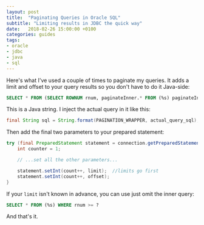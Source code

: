 ```yaml
---
layout: post
title:  "Paginating Queries in Oracle SQL"
subtitle: "Limiting results in JDBC the quick way"
date:   2018-02-26 15:00:00 +0100
categories: guides
tags:
- oracle
- jdbc
- java
- sql
---
```



Here's what I've used a couple of times to paginate my queries. It adds a limit and offset to your query results so you don't have to do it Java-side:

```sql
SELECT * FROM (SELECT ROWNUM rnum, paginateInner.* FROM (%s) paginateInner WHERE ROWNUM <= ? ) WHERE rnum >= ?
```

This is a Java string. I inject the actual query in it like this:

```java
final String sql = String.format(PAGINATION_WRAPPER, actual_query_sql);
```

Then add the final two parameters to your prepared statement:

```java
try (final PreparedStatement statement = connection.getPreparedStatement(sql)) {
	int counter = 1;

	// ...set all the other parameters...

	statement.setInt(count++, limit);  //limits go first
	statement.setInt(count++, offset);
}
```

If your `limit` isn't known in advance, you can use just omit the inner query:

```sql
SELECT * FROM (%s) WHERE rnum >= ?
```

And that's it.
